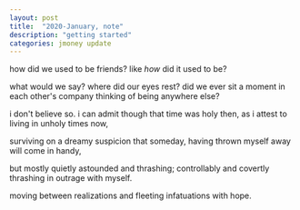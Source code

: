 ```yaml
---
layout: post
title:  "2020-January, note"
description: "getting started"
categories: jmoney update
---
```

how did we used to be friends?
like _how_
did it used to be?

what would we say?
where did our eyes rest?
did we ever sit a moment in each other's company
thinking of being anywhere else?

i don't believe so.
i can admit though that time was holy then,
as i attest to living in unholy times now,

surviving on a dreamy suspicion
that someday, having thrown myself away
will come in handy,

but mostly quietly astounded and thrashing;
controllably and covertly thrashing
in outrage with myself.

moving between realizations and
fleeting infatuations with hope.
